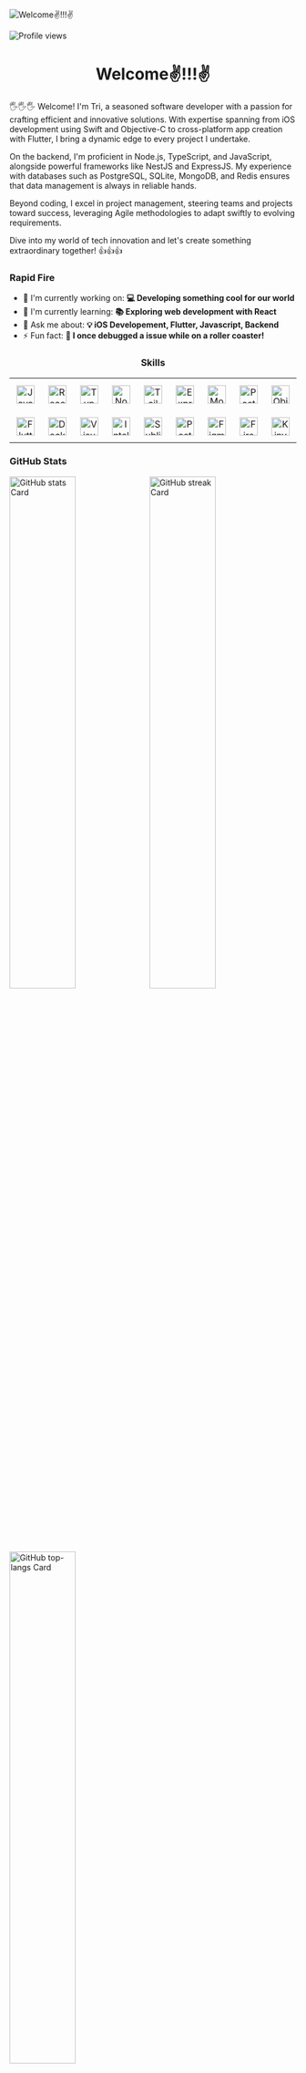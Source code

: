 ![Welcome✌️!!!✌️](https://as2.ftcdn.net/v2/jpg/05/67/40/31/1000_F_567403147_WjV5fqGRjjPUkBOnXaaREKgVjZMC12M7.jpg)

![Profile views](https://komarev.com/ghpvc/?username=acumenrev&label=Profile%20views&color=0e75b6&style=flat)

<div id="toc">
  <ul align="center" style="list-style: none">
    <summary>
      <h1>
        Welcome✌️!!!✌️
      </h1>
    </summary>
  </ul>
</div>

 🖐️🖐️🖐️ Welcome! I'm Tri, a seasoned software developer with a passion for crafting efficient and innovative solutions. With expertise spanning from iOS development using Swift and Objective-C to cross-platform app creation with Flutter, I bring a dynamic edge to every project I undertake.

On the backend, I'm proficient in Node.js, TypeScript, and JavaScript, alongside powerful frameworks like NestJS and ExpressJS. My experience with databases such as PostgreSQL, SQLite, MongoDB, and Redis ensures that data management is always in reliable hands.

Beyond coding, I excel in project management, steering teams and projects toward success, leveraging Agile methodologies to adapt swiftly to evolving requirements.

Dive into my world of tech innovation and let's create something extraordinary together! 👍👍👍

**<h3 align="left">Rapid Fire</h3>**

- 💼 I'm currently working on: **💻 Developing something cool for our world**
- 🌱 I'm currently learning: **📚 Exploring web development with React**
- 💬 Ask me about: **💡 iOS Developement, Flutter, Javascript, Backend**
- ⚡ Fun fact: **🎢 I once debugged a issue while on a roller coaster!**

 **<h3 align="center">Skills</h3>**

<table style="width: 100%; border: 0px solid white;"><tr><td style="text-align: center; border: 0px; padding: 12px;"><img src="https://img.shields.io/badge/JavaScript-F7DF1C?logo=javascript&logoColor=white" height="32" alt="JavaScript"/></td><td style="text-align: center; border: 0px; padding: 12px;"><img src="https://img.shields.io/badge/React-20232A?logo=react&logoColor=61DAFB" height="32" alt="React"/></td><td style="text-align: center; border: 0px; padding: 12px;"><img src="https://img.shields.io/badge/TypeScript-3178C6?logo=typescript&logoColor=white" height="32" alt="TypeScript"/></td><td style="text-align: center; border: 0px; padding: 12px;"><img src="https://img.shields.io/badge/Node.js-8CC84B?logo=node.js&logoColor=white" height="32" alt="Node.js"/></td><td style="text-align: center; border: 0px; padding: 12px;"><img src="https://img.shields.io/badge/Tailwind_CSS-38B2AC?logo=tailwind-css&logoColor=white" height="32" alt="Tailwind CSS"/></td><td style="text-align: center; border: 0px; padding: 12px;"><img src="https://img.shields.io/badge/Express-000000?logo=express&logoColor=white" height="32" alt="Express"/></td><td style="text-align: center; border: 0px; padding: 12px;"><img src="https://img.shields.io/badge/MongoDB-4EA94B?logo=mongodb&logoColor=white" height="32" alt="MongoDB"/></td><td style="text-align: center; border: 0px; padding: 12px;"><img src="https://img.shields.io/badge/PostgreSQL-316192?logo=postgresql&logoColor=white" height="32" alt="PostgreSQL"/></td><td style="text-align: center; border: 0px; padding: 12px;"><img src="https://img.shields.io/badge/Objective-C-OC?logo=objective-c&logoColor=white" height="32" alt="Objective-C"/></td><td style="text-align: center; border: 0px; padding: 12px;"><img src="https://img.shields.io/badge/Dart-0175C2?logo=dart&logoColor=white" height="32" alt="Dart"/></td><td style="text-align: center; border: 0px; padding: 12px;"><img src="https://img.shields.io/badge/Swift-F05138?logo=swift&logoColor=white" height="32" alt="Swift"/></td><td style="text-align: center; border: 0px; padding: 12px;"><img src="https://img.shields.io/badge/NestJS-E0234E?logo=nestjs&logoColor=white" height="32" alt="NestJS"/></td></tr><tr><td style="text-align: center; border: 0px; padding: 12px;"><img src="https://img.shields.io/badge/Flutter-02569B?logo=flutter&logoColor=white" height="32" alt="Flutter"/></td><td style="text-align: center; border: 0px; padding: 12px;"><img src="https://img.shields.io/badge/Docker-2496ED?logo=docker&logoColor=white" height="32" alt="Docker"/></td><td style="text-align: center; border: 0px; padding: 12px;"><img src="https://img.shields.io/badge/Visual_Studio_Code-007ACC?logo=visual-studio-code&logoColor=white" height="32" alt="Visual Studio Code"/></td><td style="text-align: center; border: 0px; padding: 12px;"><img src="https://img.shields.io/badge/IntelliJ_IDEA-000000?logo=intellij-idea&logoColor=white" height="32" alt="IntelliJ IDEA"/></td><td style="text-align: center; border: 0px; padding: 12px;"><img src="https://img.shields.io/badge/Sublime_Text-FF9800?logo=sublime-text&logoColor=white" height="32" alt="Sublime Text"/></td><td style="text-align: center; border: 0px; padding: 12px;"><img src="https://img.shields.io/badge/Postman-FF6C37?logo=postman&logoColor=white" height="32" alt="Postman"/></td><td style="text-align: center; border: 0px; padding: 12px;"><img src="https://img.shields.io/badge/Figma-F24E1E?logo=figma&logoColor=white" height="32" alt="Figma"/></td><td style="text-align: center; border: 0px; padding: 12px;"><img src="https://img.shields.io/badge/Firebase-FFCA28?logo=firebase&logoColor=white" height="32" alt="Firebase"/></td><td style="text-align: center; border: 0px; padding: 12px;"><img src="https://img.shields.io/badge/Kinvey-FF6B6B?logo=kinvey&logoColor=white" height="32" alt="Kinvey"/></td></table>

 **<h3 align="left">GitHub Stats</h3>**

<p align="left">
  <img width="48%" src="https://github-readme-stats.vercel.app/api?username=acumenrev&theme=react&hide_title=false&hide_rank=false&show_icons=false&include_all_commits=false&count_private=true&line_height=23" alt="GitHub stats Card" />
  <img width="48%" src="https://streak-stats.demolab.com/?user=acumenrev&theme=react&hide_border=false&date_format=M+j%5B%2C+Y%5D&mode=daily&hide_total_contributions=false&hide_current_streak=false&hide_longest_streak=false&card_height=200" alt="GitHub streak Card" />
</p>

<p align="left">
  <img width="48%" src="https://github-readme-stats.vercel.app/api/top-langs?username=acumenrev&theme=react&hide_title=false&layout=compact&langs_count=6&hide_progress=false&card_width=400" alt="GitHub top-langs Card" />
</p>

 **<h3 align="left">Support Me</h3>**

<p align="left"><a href="https://buymeacoffee.com/js177" target="_blank"><img src="https://img.shields.io/badge/Buy%20Me%20a%20Coffee-fde047?style=flat&logo=buy-me-a-coffee&logoColor=white" height="36" style="margin-right: 4px"></a></p>
